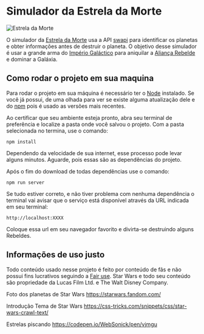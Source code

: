 # Simulador da Estrela da Morte

![Estrela da Morte](https://vinnycl.github.io/statics/images/death-star.jpeg)

O simulador da [Estrela da Morte](https://pt.wikipedia.org/wiki/Estrela_da_Morte) usa a API  [swapi](https://swapi.co/) para identificar os planetas e obter informações antes de destruir o planeta.
O objetivo desse simulador é usar a grande arma do [Império Galáctico](https://pt.wikipedia.org/wiki/Imp%C3%A9rio_Gal%C3%A1tico_(Star_Wars)) para aniquilar a [Aliança Rebelde](https://pt.wikipedia.org/wiki/Alian%C3%A7a_Rebelde) e dominar a Galáxia.

## Como rodar o projeto em sua maquina

Para rodar o projeto em sua máquina é necessário ter o [Node](https://nodejs.org) instalado. 
Se você já possui, de uma olhada para ver se existe alguma atualização dele e do [npm](https://www.npmjs.com/) pois é usado as versões mais recentes.

Ao certificar que seu ambiente esteja pronto, abra seu terminal de preferência e localize a pasta onde você salvou o projeto. Com a pasta selecionada no termina, use o comando:
```
npm install
```
Dependendo da velocidade de sua internet, esse processo pode levar alguns minutos. Aguarde, pois essas são as dependências do projeto.

Após o fim do download de todas dependências use o comando:
```
npm run server
```
Se tudo estiver correto, e não tiver problema com nenhuma dependência o terminal vai avisar que o serviço está disponível através da URL indicada em seu terminal:
```
http://localhost:XXXX
```
Coloque essa url em seu navegador favorito e divirta-se destruindo alguns Rebeldes.

## Informações de uso justo

Todo conteúdo usado nesse projeto é feito por conteúdo de fãs e não possui fins lucrativos seguindo a [Fair use](https://pt.wikipedia.org/wiki/Fair_use).
Star Wars e todo seu conteúdo são propriedade da Lucas Film Ltd. e The Walt Disney Company.

Foto dos planetas de Star Wars https://starwars.fandom.com/

Introdução Tema de Star Wars https://css-tricks.com/snippets/css/star-wars-crawl-text/

Estrelas piscando https://codepen.io/WebSonick/pen/vjmgu